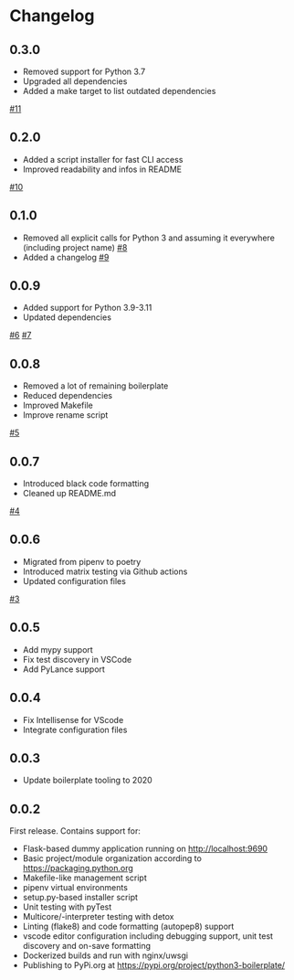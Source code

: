 # Changelog

## 0.3.0

- Removed support for Python 3.7
- Upgraded all dependencies
- Added a make target to list outdated dependencies

[#11](https://github.com/BastiTee/python-boilerplate/pull/11)

## 0.2.0

- Added a script installer for fast CLI access
- Improved readability and infos in README

[#10](https://github.com/BastiTee/python-boilerplate/pull/10)

## 0.1.0

- Removed all explicit calls for Python 3 and assuming it everywhere (including project name) [#8](https://github.com/BastiTee/python-boilerplate/pull/8)
- Added a changelog [#9](https://github.com/BastiTee/python-boilerplate/pull/9)

## 0.0.9

- Added support for Python 3.9-3.11
- Updated dependencies

[#6](https://github.com/BastiTee/python-boilerplate/pull/6) [#7](https://github.com/BastiTee/python-boilerplate/pull/7)

## 0.0.8

- Removed a lot of remaining boilerplate
- Reduced dependencies
- Improved Makefile
- Improve rename script

[#5](https://github.com/BastiTee/python-boilerplate/pull/5)

## 0.0.7

- Introduced black code formatting
- Cleaned up README.md

[#4](https://github.com/BastiTee/python-boilerplate/pull/4)

## 0.0.6

- Migrated from pipenv to poetry
- Introduced matrix testing via Github actions
- Updated configuration files

[#3](https://github.com/BastiTee/python-boilerplate/pull/3)

## 0.0.5

- Add mypy support
- Fix test discovery in VSCode
- Add PyLance support

## 0.0.4

- Fix Intellisense for VScode
- Integrate configuration files

## 0.0.3

- Update boilerplate tooling to 2020

## 0.0.2

First release. Contains support for:

- Flask-based dummy application running on <http://localhost:9690>
- Basic project/module organization according to <https://packaging.python.org>
- Makefile-like management script
- pipenv virtual environments
- setup.py-based installer script
- Unit testing with pyTest
- Multicore/-interpreter testing with detox
- Linting (flake8) and code formatting (autopep8) support
- vscode editor configuration including debugging support, unit test discovery and on-save formatting
- Dockerized builds and run with nginx/uwsgi
- Publishing to PyPi.org at <https://pypi.org/project/python3-boilerplate/>
